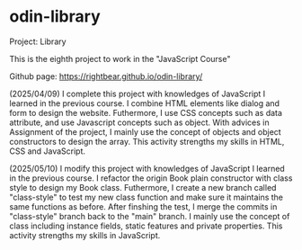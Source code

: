# odin-library
Project: Library

This is the eighth project to work in the "JavaScript Course"

Github page: https://rightbear.github.io/odin-library/

(2025/04/09) I complete this project with knowledges of JavaScript I learned in the previous course. I combine HTML elements like dialog and form to design the website. Futhermore, I use CSS concepts such as data attribute, and use Javascript concepts such as object. With advices in Assignment of the project, I mainly use the concept of objects and object constructors to design the array. This activity strengths my skills in HTML, CSS and JavaScript.

(2025/05/10) I modify this project with knowledges of JavaScript I learned in the previous course. I refactor the origin Book plain constructor with class style to design my Book class. Futhermore, I create a new branch called "class-style" to test my new class function and make sure it maintains the same functions as before. After finshing the test, I merge the commits in "class-style" branch back to the "main" branch. I mainly use the concept of class including instance fields, static features and private properties. This activity strengths my skills in JavaScript.